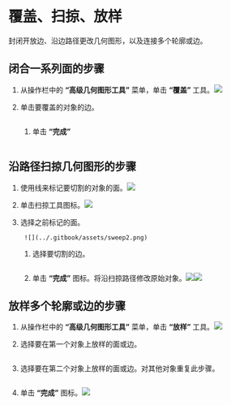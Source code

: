 # 覆盖、扫掠、放样

封闭开放边、沿边路径更改几何图形，以及连接多个轮廓或边。

## 闭合一系列面的步骤

1. 从操作栏中的 **“高级几何图形工具”** 菜单，单击 **“覆盖”** 工具。![](<../.gitbook/assets/cover-tool (1).png>)
2.  单击要覆盖的对象的边。

    <img src="../.gitbook/assets/cover_tool1.png" alt="" data-size="original">

    1.  单击 **“完成”**

        <img src="../.gitbook/assets/guid-e23d787e-5f90-4de1-b690-03306f0cb4b2-low (1) (1) (2).png" alt="" data-size="original"><img src="../.gitbook/assets/cover-finish.PNG" alt="" data-size="original">

## 沿路径扫掠几何图形的步骤

1. 使用线来标记要切割的对象的面。![](../.gitbook/assets/sweep.png)
2. 单击扫掠工具图标。![](<../.gitbook/assets/sweep-tool (1).png>)
3.  选择之前标记的面。

    ```
     ![](../.gitbook/assets/sweep2.png) 
    ```

    1.  选择要切割的边。

        <img src="../.gitbook/assets/sweep3.png" alt="" data-size="original">
    2. 单击 **“完成”** 图标。将沿扫掠路径修改原始对象。![](../.gitbook/assets/sweep4.png)![](<../.gitbook/assets/guid-e23d787e-5f90-4de1-b690-03306f0cb4b2-low (1) (1) (1).png>)

## 放样多个轮廓或边的步骤

1. 从操作栏中的 **“高级几何图形工具”** 菜单，单击 **“放样”** 工具。![](<../.gitbook/assets/loft-tool (1).png>)
2.  选择要在第一个对象上放样的面或边。

    <img src="../.gitbook/assets/loft1.png" alt="" data-size="original">
3.  选择要在第二个对象上放样的面或边。对其他对象重复此步骤。

    <img src="../.gitbook/assets/loft2.png" alt="" data-size="original">
4.  单击 **“完成”** 图标。![](<../.gitbook/assets/guid-e23d787e-5f90-4de1-b690-03306f0cb4b2-low (1) (1) (2) (1).png>)

    <img src="../.gitbook/assets/loft3.png" alt="" data-size="original">
